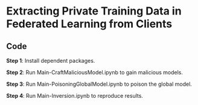 # Extracting Private Training Data in Federated Learning from Clients


## Code

**Step 1**: Install dependent packages.                          

**Step 2**: Run Main-CraftMaliciousModel.ipynb to gain malicious models.                         

**Step 3**: Run Main-PoisoningGlobalModel.ipynb to poison the global model.                                     

**Step 4**: Run Main-Inversion.ipynb to reproduce results.


